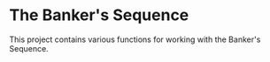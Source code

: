The Banker's Sequence
=====================

This project contains various functions for working with the Banker's Sequence.

